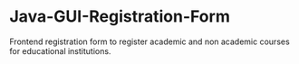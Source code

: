 # Java-GUI-Registration-Form
Frontend registration form to register academic and non academic courses for educational institutions.
